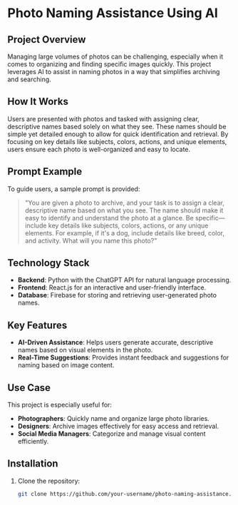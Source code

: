 # **Photo Naming Assistance Using AI**

## **Project Overview**
Managing large volumes of photos can be challenging, especially when it comes to organizing and finding specific images quickly. This project leverages AI to assist in naming photos in a way that simplifies archiving and searching.

## **How It Works**
Users are presented with photos and tasked with assigning clear, descriptive names based solely on what they see. These names should be simple yet detailed enough to allow for quick identification and retrieval. By focusing on key details like subjects, colors, actions, and unique elements, users ensure each photo is well-organized and easy to locate.

## **Prompt Example**
To guide users, a sample prompt is provided:

> "You are given a photo to archive, and your task is to assign a clear, descriptive name based on what you see. The name should make it easy to identify and understand the photo at a glance. Be specific—include key details like subjects, colors, actions, or any unique elements. For example, if it's a dog, include details like breed, color, and activity. What will you name this photo?"

## **Technology Stack**
- **Backend**: Python with the ChatGPT API for natural language processing.
- **Frontend**: React.js for an interactive and user-friendly interface.
- **Database**: Firebase for storing and retrieving user-generated photo names.

## **Key Features**
- **AI-Driven Assistance**: Helps users generate accurate, descriptive names based on visual elements in the photo.
- **Real-Time Suggestions**: Provides instant feedback and suggestions for naming based on image content.
  
## **Use Case**
This project is especially useful for:
- **Photographers**: Quickly name and organize large photo libraries.
- **Designers**: Archive images effectively for easy access and retrieval.
- **Social Media Managers**: Categorize and manage visual content efficiently.

## **Installation**
1. Clone the repository:
   ```bash
   git clone https://github.com/your-username/photo-naming-assistance.git
